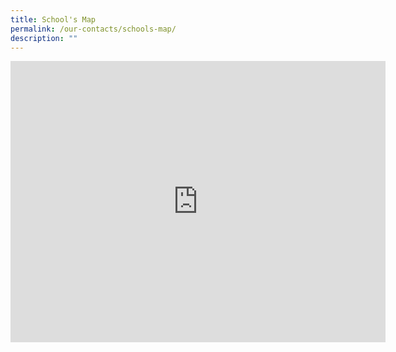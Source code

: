 ```yaml
---
title: School's Map
permalink: /our-contacts/schools-map/
description: ""
---
```

<center><iframe loading="lazy" allowfullscreen="" style="border:0;" height="450" width="600" src="https://www.google.com/maps/embed?pb=!1m14!1m8!1m3!1d7977.332173117261!2d103.894629!3d1.377025!3m2!1i1024!2i768!4f13.1!3m3!1m2!1s0x0%3A0xbf035ed536166b93!2sPunggol%20Primary%20School!5e0!3m2!1sen!2ssg!4v1674553976552!5m2!1sen!2ssg"></iframe></center>
